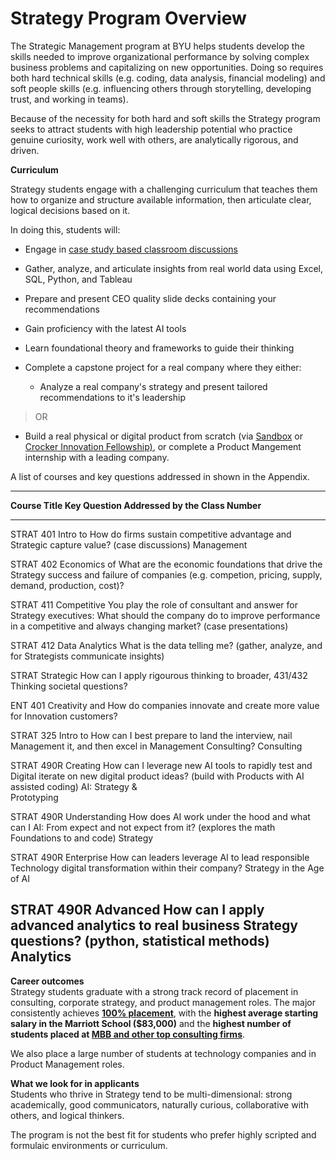 # **Strategy Program Overview**

The Strategic Management program at BYU helps students develop the
skills needed to improve organizational performance by solving complex
business problems and capitalizing on new opportunities. Doing so
requires both hard technical skills (e.g. coding, data analysis,
financial modeling) and soft people skills (e.g. influencing others
through storytelling, developing trust, and working in teams).

Because of the necessity for both hard and soft skills the Strategy
program seeks to attract students with high leadership potential who
practice genuine curiosity, work well with others, are analytically
rigorous, and driven.

**Curriculum**

Strategy students engage with a challenging curriculum that teaches them
how to organize and structure available information, then articulate
clear, logical decisions based on it.

In doing this, students will:

- Engage in [case study based classroom
  discussions](https://www.hbs.edu/mba/academic-experience/the-case-method)

- Gather, analyze, and articulate insights from real world data using
  Excel, SQL, Python, and Tableau

- Prepare and present CEO quality slide decks containing your
  recommendations

- Gain proficiency with the latest AI tools

- Learn foundational theory and frameworks to guide their thinking

- Complete a capstone project for a real company where they either:

  - Analyze a real company's strategy and present tailored
    recommendations to it's leadership

> OR

- Build a real physical or digital product from scratch (via
  [Sandbox](https://creators.byu.edu/sandbox/sandbox) or [Crocker
  Innovation Fellowship)](https://crockerinnovationfellows.com/), or
  complete a Product Mangement internship with a leading company.

A list of courses and key questions addressed in shown in the Appendix.

  ------------------------------------------------------------------------------
  **Course   **Title**       **Key Question Addressed by the Class**
  Number**                   
  ---------- --------------- ---------------------------------------------------
  STRAT 401  Intro to        How do firms sustain competitive advantage and
             Strategic       capture value? (case discussions)
             Management      

  STRAT 402  Economics of    What are the economic foundations that drive the
             Strategy        success and failure of companies (e.g. competion,
                             pricing, supply, demand, production, cost)?

  STRAT 411  Competitive     You play the role of consultant and answer for
             Strategy        executives: What should the company do to improve
                             performance in a competitive and always changing
                             market? (case presentations)

  STRAT 412  Data Analytics  What is the data telling me? (gather, analyze, and
             for Strategists communicate insights)

  STRAT      Strategic       How can I apply rigourous thinking to broader,
  431/432    Thinking        societal questions?

  ENT 401    Creativity and  How do companies innovate and create more value for
             Innovation      customers?

  STRAT 325  Intro to        How can I best prepare to land the interview, nail
             Management      it, and then excel in Management Consulting?
             Consulting      

  STRAT 490R Creating        How can I leverage new AI tools to rapidly test and
             Digital         iterate on new digital product ideas? (build with
             Products with   AI assisted coding)
             AI: Strategy &  
             Prototyping     

  STRAT 490R Understanding   How does AI work under the hood and what can I
             AI: From        expect and not expect from it? (explores the math
             Foundations to  and code)
             Strategy        

  STRAT 490R Enterprise      How can leaders leverage AI to lead responsible
             Technology      digital transformation within their company?
             Strategy in the 
             Age of AI       

  STRAT 490R Advanced        How can I apply advanced analytics to real business
             Strategy        questions? (python, statistical methods)
             Analytics       
  ------------------------------------------------------------------------------

**Career outcomes**\
Strategy students graduate with a strong track record of placement in
consulting, corporate strategy, and product management roles. The major
consistently achieves [**100%
placement**](https://byu-my.sharepoint.com/:b:/g/personal/murff_byu_edu/EVe5md0DtNhOrolfnGxg6fQB1F75peFtvGgYqT2rEkYJAg?e=J8Qt0U),
with the **highest average starting salary in the Marriott School
(\$83,000)** and the **highest number of students placed at [MBB and
other top consulting
firms](https://byu-my.sharepoint.com/:b:/g/personal/murff_byu_edu/EXAQsKD1LS5Pm8VckCiUU4gBE9NLnEU2Oieu1exM-GKkUA?e=BxObQe)**.

We also place a large number of students at technology companies and in
Product Management roles.

**What we look for in applicants**\
Students who thrive in Strategy tend to be multi-dimensional: strong
academically, good communicators, naturally curious, collaborative with
others, and logical thinkers.

The program is not the best fit for students who prefer highly scripted
and formulaic environments or curriculum.
